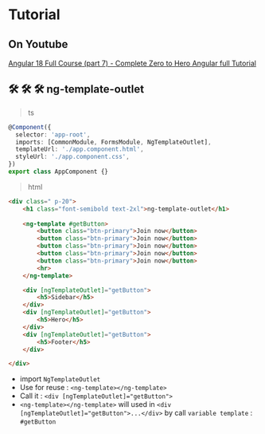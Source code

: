 # Tutorial

## On Youtube

[Angular 18 Full Course (part 7) - Complete Zero to Hero Angular full Tutorial](https://www.youtube.com/watch?v=R3y1FvJihUE&list=PLG6SdLSnBhdWj797VAEvABNYIBEaVQnfF&index=24)

## 🛠️ 🛠️ 🛠️ ng-template-outlet

> ts

```ts
@Component({
  selector: 'app-root',
  imports: [CommonModule, FormsModule, NgTemplateOutlet],
  templateUrl: './app.component.html',
  styleUrl: './app.component.css',
})
export class AppComponent {}
```

> html

```html
<div class=" p-20">
    <h1 class="font-semibold text-2xl">ng-template-outlet</h1>
    
    <ng-template #getButton>
        <button class="btn-primary">Join now</button>
        <button class="btn-primary">Join now</button>
        <button class="btn-primary">Join now</button>
        <button class="btn-primary">Join now</button>
        <button class="btn-primary">Join now</button>
        <hr>
    </ng-template>

    <div [ngTemplateOutlet]="getButton">
        <h5>Sidebar</h5>
    </div>
    <div [ngTemplateOutlet]="getButton">
        <h5>Hero</h5>
    </div>
    <div [ngTemplateOutlet]="getButton">
        <h5>Footer</h5>
    </div>

</div>
```  

- import `NgTemplateOutlet`  
- Use for reuse : `<ng-template></ng-template>`  
- Call it : `<div [ngTemplateOutlet]="getButton">`  
- `<ng-template></ng-template>` will used in `<div [ngTemplateOutlet]="getButton">...</div>` by call `variable template` : `#getButton`  
